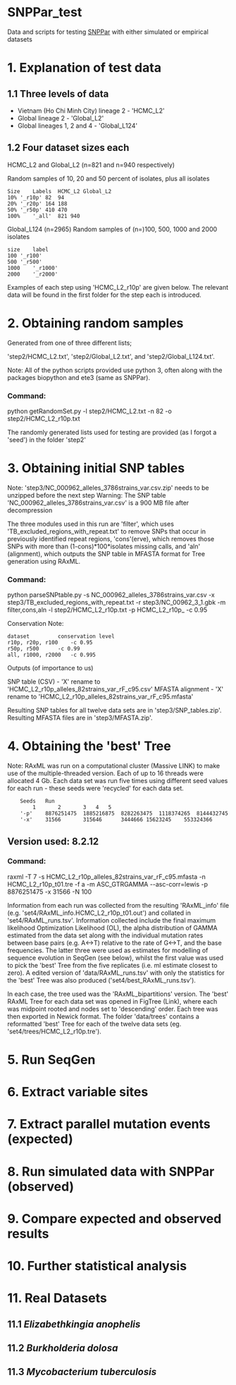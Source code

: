 # SNPPar_test
 Data and scripts for testing [SNPPar](https://github.com/d-j-e/SNPPar) with either simulated or empirical datasets

# 1. Explanation of test data

## 1.1 Three levels of data 

* Vietnam (Ho Chi Minh City) lineage 2 - 'HCMC_L2'
* Global lineage 2 - 'Global_L2'
* Global lineages 1, 2 and 4 - 'Global_L124'

## 1.2 Four dataset sizes each

HCMC_L2 and Global_L2 (n=821 and n=940 respectively)

Random samples of 10, 20 and 50 percent of isolates, plus all isolates

	Size	Labels	HCMC_L2	Global_L2
	10%	'_r10p'	82	94
	20%	'_r20p'	164	188 
	50%	'_r50p'	410	470 
	100%	'_all'	821	940

Global_L124 (n=2965)
Random samples of (n=)100, 500, 1000 and 2000 isolates

	size	label
	100	'_r100'
	500	'_r500'
	1000	'_r1000'
	2000	'_r2000'


Examples of each step using 'HCMC_L2_r10p' are given below. The relevant data will be found in the first folder for the step each is introduced.

# 2. Obtaining random samples

Generated from one of three different lists;

'step2/HCMC_L2.txt', 'step2/Global_L2.txt', and 'step2/Global_L124.txt'.

Note: All of the python scripts provided use python 3, often along with the packages biopython and ete3 (same as SNPPar).

### Command:

python getRandomSet.py -l step2/HCMC_L2.txt -n 82 -o step2/HCMC_L2_r10p.txt

The randomly generated lists used for testing are provided (as I forgot a 'seed') in the folder 'step2'

# 3. Obtaining initial SNP tables

Note: 'step3/NC_000962_alleles_3786strains_var.csv.zip' needs to be unzipped before the next step 
Warning: The SNP table 'NC_000962_alleles_3786strains_var.csv' is a 900 MB file after decompression

The three modules used in this run are 'filter', which uses 'TB_excluded_regions_with_repeat.txt' to remove SNPs that occur in previously identified repeat regions, 'cons'(erve), which removes those SNPs with more than (1-cons)\*100\*isolates missing calls, and 'aln' (alignment), which outputs the SNP table in MFASTA format for Tree generation using RAxML.

### Command:

python parseSNPtable.py -s NC_000962_alleles_3786strains_var.csv -x step3/TB_excluded_regions_with_repeat.txt -r step3/NC_00962_3_1.gbk -m filter,cons,aln -l step2/HCMC_L2_r10p.txt -p HCMC_L2_r10p_ -c 0.95

Conservation Note:

	dataset			conservation level
	r10p, r20p, r100	-c 0.95
	r50p, r500		-c 0.99
	all, r1000, r2000	-c 0.995

Outputs (of importance to us)

SNP table (CSV) - 'X' rename to 'HCMC_L2_r10p_alleles_82strains_var_rF_c95.csv'
MFASTA alignment - 'X' rename to 'HCMC_L2_r10p_alleles_82strains_var_rF_c95.mfasta'

Resulting SNP tables for all twelve data sets are in 'step3/SNP_tables.zip'. Resulting MFASTA files are in 'step3/MFASTA.zip'.

# 4. Obtaining the 'best' Tree

Note: RAxML was run on a computational cluster (Massive LINK) to make use of the multiple-threaded version. Each of up to 16 threads were allocated 4 Gb. Each data set was run five times using different seed values for each run - these seeds were 'recycled' for each data set.

		Seeds	Run
		 	1		2		3	4	5
		'-p'	8876251475	1885216875	8282263475	1118374265	8144432745
		'-x'	31566		315646		3444666	15623245	553324366

## Version used: 8.2.12

### Command:

raxml -T 7 -s HCMC_L2_r10p_alleles_82strains_var_rF_c95.mfasta -n HCMC_L2_r10p_t01.tre -f a -m ASC_GTRGAMMA --asc-corr=lewis -p 8876251475 -x 31566 -N 100

Information from each run was collected from the resulting 'RAxML_info' file (e.g. 'set4/RAxML_info.HCMC_L2_r10p_t01.out') and collated in 'set4/RAxML_runs.tsv'. Information collected include the final maximum likelihood Optimization Likelihood (OL), the alpha distribution of GAMMA estimated from the data set along with the individual mutation rates between base pairs (e.g. A<->T) relative to the rate of G<->T, and the base frequencies. The latter three were used as estimates for modelling of sequence evolution in SeqGen (see below), whilst the first value was used to pick the 'best' Tree from the five replicates (i.e. ml estimate closest to zero). A edited version of 'data/RAxML_runs.tsv' with only the statistics for the 'best' Tree was also produced ('set4/best_RAxML_runs.tsv').

In each case, the tree used was the 'RAxML_bipartitions' version. The 'best' RAxML Tree for each data set was opened in FigTree (Link), where each was midpoint rooted and nodes set to 'descending' order. Each tree was then exported in Newick format. The folder 'data/trees' contains a reformatted 'best' Tree for each of the twelve data sets (eg. 'set4/trees/HCMC_L2_r10p.tre').

# 5. Run SeqGen

# 6. Extract variable sites

# 7. Extract parallel mutation events (expected)

# 8. Run simulated data with SNPPar (observed)

# 9. Compare expected and observed results

# 10. Further statistical analysis

# 11. Real Datasets

## 11.1 _Elizabethkingia anophelis_

## 11.2 _Burkholderia dolosa_

## 11.3 _Mycobacterium tuberculosis_

